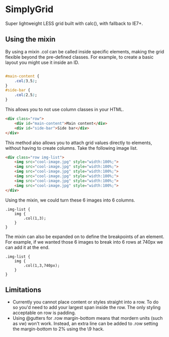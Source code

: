 # SimplyGrid
Super lightweight LESS grid built with calc(), with fallback to IE7+.

## Using the mixin

By using a mixin .col can be called inside specific elements, making the grid flexible beyond the pre-defined classes. For example, to create a basic layout you might use it inside an ID.

```css

#main-content {
	.col(3,5);
}
#side-bar {
	.col(2,5);
}
```

This allows you to not use column classes in your HTML.

```html
<div class="row">
	<div id="main-content">Main content</div>
	<div id="side-bar">Side bar</div>
</div>
```

This method also allows you to attach grid values directly to elements, without having to create columns. Take the following image list.

```html
<div class="row img-list">
	<img src="cool-image.jpg" style="width:100%;">
	<img src="cool-image.jpg" style="width:100%;">
	<img src="cool-image.jpg" style="width:100%;">
	<img src="cool-image.jpg" style="width:100%;">
	<img src="cool-image.jpg" style="width:100%;">
	<img src="cool-image.jpg" style="width:100%;">
</div>
```

Using the mixin, we could turn these 6 images into 6 columns.

```less
.img-list {
	img {
		.col(1,3);
	}
}
```

The mixin can also be expanded on to define the breakpoints of an element. For example, if we wanted those 6 images to break into 6 rows at 740px we can add it at the end.

```less
.img-list {
	img {
		.col(1,3,740px);
	}
}
```

## Limitations

* Currently you cannot place content or styles straight into a row. To do so you'd need to add your largest span inside the row. The only styling acceptable on row is padding.
* Using @gutters for .row margin-bottom means that mordern units (such as vw) won't work. Instead, an extra line can be added to .row setting the margin-bottom to 2% using the \9 hack.
